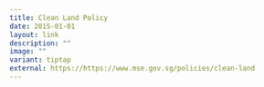 ```yaml
---
title: Clean Land Policy
date: 2015-01-01
layout: link
description: ""
image: ""
variant: tiptap
external: https://https://www.mse.gov.sg/policies/clean-land
---
```

